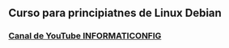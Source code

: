 ## Curso para principiatnes de Linux Debian

### [Canal de YouTube INFORMATICONFIG](https://www.youtube.com/watch?v=t23trHbTOQE&list=PL2Z95CSZ1N4FKsZQKqCmbylDqssYFJX5A)

